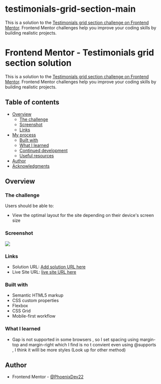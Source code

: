 # testimonials-grid-section-main


This is a solution to the [Testimonials grid section challenge on Frontend Mentor](https://www.frontendmentor.io/challenges/testimonials-grid-section-Nnw6J7Un7). Frontend Mentor challenges help you improve your coding skills by building realistic projects. 
# Frontend Mentor - Testimonials grid section solution

This is a solution to the [Testimonials grid section challenge on Frontend Mentor](https://www.frontendmentor.io/challenges/testimonials-grid-section-Nnw6J7Un7). Frontend Mentor challenges help you improve your coding skills by building realistic projects. 

## Table of contents

- [Overview](#overview)
  - [The challenge](#the-challenge)
  - [Screenshot](#screenshot)
  - [Links](#links)
- [My process](#my-process)
  - [Built with](#built-with)
  - [What I learned](#what-i-learned)
  - [Continued development](#continued-development)
  - [Useful resources](#useful-resources)
- [Author](#author)
- [Acknowledgments](#acknowledgments)

## Overview

### The challenge

Users should be able to:

- View the optimal layout for the site depending on their device's screen size

### Screenshot

![](./screenshot.jpg)


### Links

- Solution URL: [Add solution URL here](https://your-solution-url.com)
- Live Site URL: [live site URL here]([https://your-live-site-url.com](https://testimonial-phoenixdev22.netlify.app/))


### Built with

- Semantic HTML5 markup
- CSS custom properties
- Flexbox
- CSS Grid
- Mobile-first workflow



### What I learned

- Gap is not supported in some browsers , so I set spacing using margin-top and margin-right which I find is no t convient even using @supports , I think it willl be more styles (Look up for other method)


## Author

- Frontend Mentor - [@PhoenixDev22]([https://www.frontendmentor.io/profile/yourusername](https://www.frontendmentor.io/profile/PhoenixDev22))

